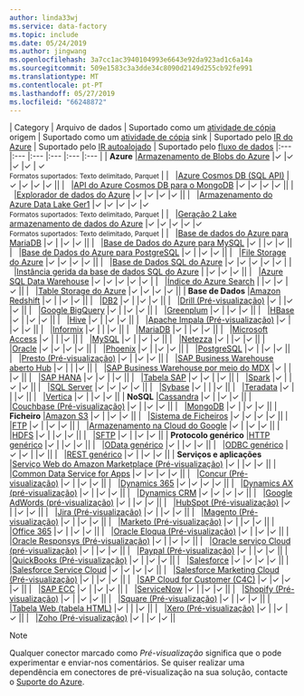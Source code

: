 ```yaml
---
author: linda33wj
ms.service: data-factory
ms.topic: include
ms.date: 05/24/2019
ms.author: jingwang
ms.openlocfilehash: 3a7cc1ac3940104993e6643e92da923ad1c6a14a
ms.sourcegitcommit: 509e1583c3a3dde34c8090d2149d255cb92fe991
ms.translationtype: MT
ms.contentlocale: pt-PT
ms.lasthandoff: 05/27/2019
ms.locfileid: "66248872"
---
```

| Category | Arquivo de dados | Suportado como um [atividade de cópia](../articles/data-factory/copy-activity-overview.md) origem | Suportado como um [atividade de cópia](../articles/data-factory/copy-activity-overview.md) sink | Suportado pelo [IR do Azure](../articles/data-factory/concepts-integration-runtime.md#azure-integration-runtime) | Suportado pelo [IR autoalojado](../articles/data-factory/concepts-integration-runtime.md#self-hosted-integration-runtime) | Suportado pelo [fluxo de dados](../articles/data-factory/concepts-data-flow-overview.md)
|:--- |:--- |:--- |:--- |:--- |:--- |
| **Azure** |[Armazenamento de Blobs do Azure](../articles/data-factory/connector-azure-blob-storage.md) |✓ |✓ |✓ |✓  | ✓ <br> <small>Formatos suportados: Texto delimitado, Parquet</small> |
| &nbsp; |[Azure Cosmos DB (SQL API)](../articles/data-factory/connector-azure-cosmos-db.md) |✓ |✓ |✓ |✓  ||
| &nbsp; |[API do Azure Cosmos DB para o MongoDB](../articles/data-factory/connector-azure-cosmos-db-mongodb-api.md) |✓ |✓ |✓ |✓  ||
| &nbsp; |[Explorador de dados do Azure](../articles/data-factory/connector-azure-data-explorer.md) |✓ |✓ |✓ |✓ ||
| &nbsp; |[Armazenamento do Azure Data Lake Ger1](../articles/data-factory/connector-azure-data-lake-store.md) |✓ |✓ |✓ |✓  |✓ <br> <small>Formatos suportados: Texto delimitado, Parquet</small> |
| &nbsp; |[Geração 2 Lake armazenamento de dados do Azure](../articles/data-factory/connector-azure-data-lake-storage.md) |✓ |✓ |✓ |✓  |✓ <br> <small>Formatos suportados: Texto delimitado, Parquet</small> |
| &nbsp; |[Base de dados do Azure para MariaDB](../articles/data-factory/connector-azure-database-for-mariadb.md) |✓ | |✓ |✓  ||
| &nbsp; |[Base de Dados do Azure para MySQL](../articles/data-factory/connector-azure-database-for-mysql.md) |✓ | |✓ |✓  ||
| &nbsp; |[Base de Dados do Azure para PostgreSQL](../articles/data-factory/connector-azure-database-for-postgresql.md) |✓ | |✓ |✓  ||
| &nbsp; |[File Storage do Azure](../articles/data-factory/connector-azure-file-storage.md) |✓ |✓ |✓ |✓  ||
| &nbsp; |[Base de Dados SQL do Azure](../articles/data-factory/connector-azure-sql-database.md) |✓ |✓ |✓ |✓  |✓  |
| &nbsp; |[Instância gerida da base de dados SQL do Azure](../articles/data-factory/connector-azure-sql-database-managed-insance.md) | |✓ |✓ |✓  ||
| &nbsp; |[Azure SQL Data Warehouse](../articles/data-factory/connector-azure-sql-data-warehouse.md) |✓ |✓ |✓ |✓  |✓  |
| &nbsp; |[Índice do Azure Search](../articles/data-factory/connector-azure-search.md) | |✓ |✓ |✓  ||
| &nbsp; |[Table Storage do Azure](../articles/data-factory/connector-azure-table-storage.md) |✓ |✓ |✓ |✓  ||
| **Base de Dados** |[Amazon Redshift](../articles/data-factory/connector-amazon-redshift.md) |✓ | |✓ |✓  ||
| &nbsp; |[DB2](../articles/data-factory/connector-db2.md) |✓ | |✓ |✓  ||
| &nbsp; |[Drill (Pré-visualização)](../articles/data-factory/connector-drill.md) |✓ | |✓ |✓  ||
| &nbsp; |[Google BigQuery](../articles/data-factory/connector-google-bigquery.md) |✓ | |✓ |✓  ||
| &nbsp; |[Greenplum](../articles/data-factory/connector-greenplum.md) |✓ | |✓ |✓  ||
| &nbsp; |[HBase](../articles/data-factory/connector-hbase.md) |✓ | |✓ |✓  ||
| &nbsp; |[Hive](../articles/data-factory/connector-hive.md) |✓ | |✓ |✓  ||
| &nbsp; |[Apache Impala (Pré-visualização)](../articles/data-factory/connector-impala.md) |✓ | |✓ |✓  ||
| &nbsp; |[Informix](../articles/data-factory/connector-odbc.md#ibm-informix-source) |✓ | | |✓  ||
| &nbsp; |[MariaDB](../articles/data-factory/connector-mariadb.md) |✓ | |✓ |✓  ||
| &nbsp; |[Microsoft Access](../articles/data-factory/connector-odbc.md#microsoft-access-source) |✓ | | |✓  ||
| &nbsp; |[MySQL](../articles/data-factory/connector-mysql.md) |✓ | |✓ |✓  ||
| &nbsp; |[Netezza](../articles/data-factory/connector-netezza.md) |✓ | |✓ |✓  ||
| &nbsp; |[Oracle](../articles/data-factory/connector-oracle.md) |✓ |✓ |✓ |✓  ||
| &nbsp; |[Phoenix](../articles/data-factory/connector-phoenix.md) |✓ | |✓ |✓  ||
| &nbsp; |[PostgreSQL](../articles/data-factory/connector-postgresql.md) |✓ | |✓ |✓  ||
| &nbsp; |[Presto (Pré-visualização)](../articles/data-factory/connector-presto.md) |✓ | |✓ |✓  ||
| &nbsp; |[SAP Business Warehouse aberto Hub](../articles/data-factory/connector-sap-business-warehouse-open-hub.md) |✓ | | |✓  ||
| &nbsp; |[SAP Business Warehouse por meio do MDX](../articles/data-factory/connector-sap-business-warehouse.md) |✓ | | |✓  ||
| &nbsp; |[SAP HANA](../articles/data-factory/connector-sap-hana.md) |✓ |✓ | |✓  ||
| &nbsp; |[Tabela SAP](../articles/data-factory/connector-sap-table.md) |✓ |✓ | |✓  ||
| &nbsp; |[Spark](../articles/data-factory/connector-spark.md) |✓ | |✓ |✓  ||
| &nbsp; |[SQL Server](../articles/data-factory/connector-sql-server.md) |✓ |✓ |✓ |✓  ||
| &nbsp; |[Sybase](../articles/data-factory/connector-sybase.md) |✓ | | |✓  ||
| &nbsp; |[Teradata](../articles/data-factory/connector-teradata.md) |✓ | | |✓  ||
| &nbsp; |[Vertica](../articles/data-factory/connector-vertica.md) |✓ | |✓ |✓  ||
| **NoSQL** |[Cassandra](../articles/data-factory/connector-cassandra.md) |✓ | |✓ |✓  ||
| &nbsp; |[Couchbase (Pré-visualização)](../articles/data-factory/connector-couchbase.md) |✓ | |✓ |✓  ||
| &nbsp; |[MongoDB](../articles/data-factory/connector-mongodb.md) |✓ | |✓ |✓  ||
| **Ficheiro** |[Amazon S3](../articles/data-factory/connector-amazon-simple-storage-service.md) |✓ | |✓ |✓  ||
| &nbsp; |[Sistema de Ficheiros](../articles/data-factory/connector-file-system.md) |✓ |✓ |✓ |✓  ||
| &nbsp; |[FTP](../articles/data-factory/connector-ftp.md) |✓ | |✓ |✓  ||
| &nbsp; |[Armazenamento na Cloud do Google](../articles/data-factory/connector-google-cloud-storage.md) |✓ | |✓ |✓  ||
| &nbsp; |[HDFS](../articles/data-factory/connector-hdfs.md) |✓ | |✓ |✓  ||
| &nbsp; |[SFTP](../articles/data-factory/connector-sftp.md) |✓ | |✓ |✓  ||
| **Protocolo genérico** |[HTTP genérico](../articles/data-factory/connector-http.md) |✓ | |✓ |✓  ||
| &nbsp; |[OData genérico](../articles/data-factory/connector-odata.md) |✓ | |✓ |✓  ||
| &nbsp; |[ODBC genérico](../articles/data-factory/connector-odbc.md) |✓ |✓ | |✓  ||
| &nbsp; |[REST genérico](../articles/data-factory/connector-rest.md) |✓ | |✓ |✓  ||
| **Serviços e aplicações** |[Serviço Web do Amazon Marketplace (Pré-visualização)](../articles/data-factory/connector-amazon-marketplace-web-service.md) |✓ | |✓ |✓  ||
| &nbsp; |[Common Data Service for Apps](../articles/data-factory/connector-dynamics-crm-office-365.md) |✓ |✓ |✓ |✓  ||
| &nbsp; |[Concur (Pré-visualização)](../articles/data-factory/connector-concur.md) |✓ | |✓ |✓  ||
| &nbsp; |[Dynamics 365](../articles/data-factory/connector-dynamics-crm-office-365.md) |✓ |✓ |✓ |✓  ||
| &nbsp; |[Dynamics AX (pré-visualização)](../articles/data-factory/connector-dynamics-ax.md) |✓ | |✓ |✓  ||
| &nbsp; |[Dynamics CRM](../articles/data-factory/connector-dynamics-crm-office-365.md) |✓ |✓ |✓ |✓  ||
| &nbsp; |[Google AdWords (pré-visualização)](../articles/data-factory/connector-google-adwords.md) |✓ | |✓ |✓  ||
| &nbsp; |[HubSpot (Pré-visualização)](../articles/data-factory/connector-hubspot.md) |✓ | |✓ |✓  ||
| &nbsp; |[Jira (Pré-visualização)](../articles/data-factory/connector-jira.md) |✓ | |✓ |✓  ||
| &nbsp; |[Magento (Pré-visualização)](../articles/data-factory/connector-magento.md) |✓ | |✓ |✓  ||
| &nbsp; |[Marketo (Pré-visualização)](../articles/data-factory/connector-marketo.md) |✓ | |✓ |✓  ||
| &nbsp; |[Office 365](../articles/data-factory/connector-office-365.md) |✓ | |✓ |✓  ||
| &nbsp; |[Oracle Eloqua (Pré-visualização)](../articles/data-factory/connector-oracle-eloqua.md) |✓ | |✓ |✓  ||
| &nbsp; |[Oracle Responsys (Pré-visualização)](../articles/data-factory/connector-oracle-responsys.md) |✓ | |✓ |✓  ||
| &nbsp; |[Oracle serviço Cloud (pré-visualização)](../articles/data-factory/connector-oracle-service-cloud.md) |✓ | |✓ |✓  ||
| &nbsp; |[Paypal (Pré-visualização)](../articles/data-factory/connector-paypal.md) |✓ | |✓ |✓  ||
| &nbsp; |[QuickBooks (Pré-visualização)](../articles/data-factory/connector-quickbooks.md) |✓ | |✓ |✓  ||
| &nbsp; |[Salesforce](../articles/data-factory/connector-salesforce.md) |✓ |✓ |✓ |✓  ||
| &nbsp; |[Salesforce Service Cloud](../articles/data-factory/connector-salesforce.md) |✓ |✓ |✓ |✓  ||
| &nbsp; |[Salesforce Marketing Cloud (Pré-visualização)](../articles/data-factory/connector-salesforce-marketing-cloud.md) |✓ | |✓ |✓  ||
| &nbsp; |[SAP Cloud for Customer (C4C)](../articles/data-factory/connector-sap-cloud-for-customer.md) |✓ |✓ |✓ |✓  ||
| &nbsp; |[SAP ECC](../articles/data-factory/connector-sap-ecc.md) |✓ | |✓ |✓ ||
| &nbsp; |[ServiceNow](../articles/data-factory/connector-servicenow.md) |✓ | |✓ |✓  ||
| &nbsp; |[Shopify (Pré-visualização)](../articles/data-factory/connector-shopify.md) |✓ | |✓ |✓  ||
| &nbsp; |[Square (Pré-visualização)](../articles/data-factory/connector-square.md) |✓ | |✓ |✓  ||
| &nbsp; |[Tabela Web (tabela HTML)](../articles/data-factory/connector-web-table.md) |✓ | | |✓  ||
| &nbsp; |[Xero (Pré-visualização)](../articles/data-factory/connector-xero.md) |✓ | |✓ |✓  ||
| &nbsp; |[Zoho (Pré-visualização)](../articles/data-factory/connector-zoho.md) |✓ | |✓ |✓  ||

> [!NOTE]
> Qualquer conector marcado como *Pré-visualização* significa que o pode experimentar e enviar-nos comentários.  Se quiser realizar uma dependência em conectores de pré-visualização na sua solução, contacte o [Suporte do Azure](https://azure.microsoft.com/support/).
